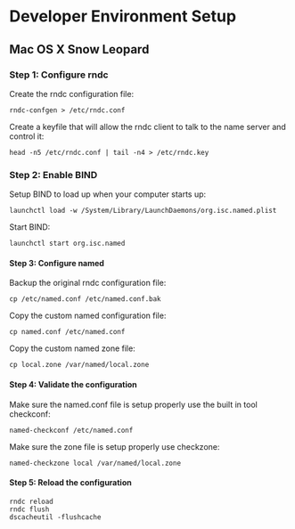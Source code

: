 # Developer Environment Setup

## Mac OS X Snow Leopard

### Step 1: Configure rndc

Create the rndc configuration file:

    rndc-confgen > /etc/rndc.conf

Create a keyfile that will allow the rndc client to talk to the name server and control it:

    head -n5 /etc/rndc.conf | tail -n4 > /etc/rndc.key

### Step 2: Enable BIND

Setup BIND to load up when your computer starts up:

    launchctl load -w /System/Library/LaunchDaemons/org.isc.named.plist

Start BIND:

    launchctl start org.isc.named

#### Step 3: Configure named

Backup the original rndc configuration file:

    cp /etc/named.conf /etc/named.conf.bak

Copy the custom named configuration file:

    cp named.conf /etc/named.conf

Copy the custom named zone file:

    cp local.zone /var/named/local.zone

#### Step 4: Validate the configuration

Make sure the named.conf file is setup properly use the built in tool checkconf:

    named-checkconf /etc/named.conf

Make sure the zone file is setup properly use checkzone:

    named-checkzone local /var/named/local.zone

#### Step 5: Reload the configuration

    rndc reload
    rndc flush
    dscacheutil -flushcache
